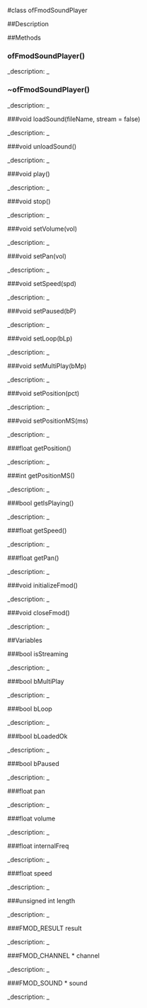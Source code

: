 #class ofFmodSoundPlayer


##Description












##Methods



### ofFmodSoundPlayer()

<!--

_syntax: ofFmodSoundPlayer()_

_name: ofFmodSoundPlayer_

_returns: _

_returns_description: _

_parameters: _

_access: public_

_version_started: 007_

_version_deprecated: _

_summary: _

_constant: False_

_static: no_

_visible: True_

_advanced: False_



-->

_description: _














### ~ofFmodSoundPlayer()

<!--

_syntax: ~ofFmodSoundPlayer()_

_name: ~ofFmodSoundPlayer_

_returns: _

_returns_description: _

_parameters: _

_access: public_

_version_started: 007_

_version_deprecated: _

_summary: _

_constant: False_

_static: no_

_visible: True_

_advanced: False_



-->

_description: _














###void loadSound(fileName, stream = false)

<!--

_syntax: loadSound(fileName, stream = false)_

_name: loadSound_

_returns: void_

_returns_description: _

_parameters: string fileName, bool stream=false_

_access: public_

_version_started: 007_

_version_deprecated: _

_summary: _

_constant: False_

_static: no_

_visible: True_

_advanced: False_



-->

_description: _














###void unloadSound()

<!--

_syntax: unloadSound()_

_name: unloadSound_

_returns: void_

_returns_description: _

_parameters: _

_access: public_

_version_started: 007_

_version_deprecated: _

_summary: _

_constant: False_

_static: no_

_visible: True_

_advanced: False_



-->

_description: _














###void play()

<!--

_syntax: play()_

_name: play_

_returns: void_

_returns_description: _

_parameters: _

_access: public_

_version_started: 007_

_version_deprecated: _

_summary: _

_constant: False_

_static: no_

_visible: True_

_advanced: False_



-->

_description: _














###void stop()

<!--

_syntax: stop()_

_name: stop_

_returns: void_

_returns_description: _

_parameters: _

_access: public_

_version_started: 007_

_version_deprecated: _

_summary: _

_constant: False_

_static: no_

_visible: True_

_advanced: False_



-->

_description: _














###void setVolume(vol)

<!--

_syntax: setVolume(vol)_

_name: setVolume_

_returns: void_

_returns_description: _

_parameters: float vol_

_access: public_

_version_started: 007_

_version_deprecated: _

_summary: _

_constant: False_

_static: no_

_visible: True_

_advanced: False_



-->

_description: _














###void setPan(vol)

<!--

_syntax: setPan(vol)_

_name: setPan_

_returns: void_

_returns_description: _

_parameters: float vol_

_access: public_

_version_started: 007_

_version_deprecated: _

_summary: _

_constant: False_

_static: no_

_visible: True_

_advanced: False_



-->

_description: _














###void setSpeed(spd)

<!--

_syntax: setSpeed(spd)_

_name: setSpeed_

_returns: void_

_returns_description: _

_parameters: float spd_

_access: public_

_version_started: 007_

_version_deprecated: _

_summary: _

_constant: False_

_static: no_

_visible: True_

_advanced: False_



-->

_description: _














###void setPaused(bP)

<!--

_syntax: setPaused(bP)_

_name: setPaused_

_returns: void_

_returns_description: _

_parameters: bool bP_

_access: public_

_version_started: 007_

_version_deprecated: _

_summary: _

_constant: False_

_static: no_

_visible: True_

_advanced: False_



-->

_description: _














###void setLoop(bLp)

<!--

_syntax: setLoop(bLp)_

_name: setLoop_

_returns: void_

_returns_description: _

_parameters: bool bLp_

_access: public_

_version_started: 007_

_version_deprecated: _

_summary: _

_constant: False_

_static: no_

_visible: True_

_advanced: False_



-->

_description: _














###void setMultiPlay(bMp)

<!--

_syntax: setMultiPlay(bMp)_

_name: setMultiPlay_

_returns: void_

_returns_description: _

_parameters: bool bMp_

_access: public_

_version_started: 007_

_version_deprecated: _

_summary: _

_constant: False_

_static: no_

_visible: True_

_advanced: False_



-->

_description: _














###void setPosition(pct)

<!--

_syntax: setPosition(pct)_

_name: setPosition_

_returns: void_

_returns_description: _

_parameters: float pct_

_access: public_

_version_started: 007_

_version_deprecated: _

_summary: _

_constant: False_

_static: no_

_visible: True_

_advanced: False_



-->

_description: _














###void setPositionMS(ms)

<!--

_syntax: setPositionMS(ms)_

_name: setPositionMS_

_returns: void_

_returns_description: _

_parameters: int ms_

_access: public_

_version_started: 007_

_version_deprecated: _

_summary: _

_constant: False_

_static: no_

_visible: True_

_advanced: False_



-->

_description: _














###float getPosition()

<!--

_syntax: getPosition()_

_name: getPosition_

_returns: float_

_returns_description: _

_parameters: _

_access: public_

_version_started: 007_

_version_deprecated: _

_summary: _

_constant: False_

_static: no_

_visible: True_

_advanced: False_



-->

_description: _














###int getPositionMS()

<!--

_syntax: getPositionMS()_

_name: getPositionMS_

_returns: int_

_returns_description: _

_parameters: _

_access: public_

_version_started: 007_

_version_deprecated: _

_summary: _

_constant: False_

_static: no_

_visible: True_

_advanced: False_



-->

_description: _














###bool getIsPlaying()

<!--

_syntax: getIsPlaying()_

_name: getIsPlaying_

_returns: bool_

_returns_description: _

_parameters: _

_access: public_

_version_started: 007_

_version_deprecated: _

_summary: _

_constant: False_

_static: no_

_visible: True_

_advanced: False_



-->

_description: _














###float getSpeed()

<!--

_syntax: getSpeed()_

_name: getSpeed_

_returns: float_

_returns_description: _

_parameters: _

_access: public_

_version_started: 007_

_version_deprecated: _

_summary: _

_constant: False_

_static: no_

_visible: True_

_advanced: False_



-->

_description: _














###float getPan()

<!--

_syntax: getPan()_

_name: getPan_

_returns: float_

_returns_description: _

_parameters: _

_access: public_

_version_started: 007_

_version_deprecated: _

_summary: _

_constant: False_

_static: no_

_visible: True_

_advanced: False_



-->

_description: _














###void initializeFmod()

<!--

_syntax: initializeFmod()_

_name: initializeFmod_

_returns: void_

_returns_description: _

_parameters: _

_access: public_

_version_started: 007_

_version_deprecated: _

_summary: _

_constant: False_

_static: yes_

_visible: True_

_advanced: False_



-->

_description: _














###void closeFmod()

<!--

_syntax: closeFmod()_

_name: closeFmod_

_returns: void_

_returns_description: _

_parameters: _

_access: public_

_version_started: 007_

_version_deprecated: _

_summary: _

_constant: False_

_static: yes_

_visible: True_

_advanced: False_



-->

_description: _














##Variables



###bool isStreaming

<!--

_name: isStreaming_

_type: bool_

_access: public_

_version_started: 007_

_version_deprecated: _

_summary: _

_visible: True_

_constant: True_

_advanced: False_



-->

_description: _














###bool bMultiPlay

<!--

_name: bMultiPlay_

_type: bool_

_access: public_

_version_started: 007_

_version_deprecated: _

_summary: _

_visible: True_

_constant: True_

_advanced: False_



-->

_description: _














###bool bLoop

<!--

_name: bLoop_

_type: bool_

_access: public_

_version_started: 007_

_version_deprecated: _

_summary: _

_visible: True_

_constant: True_

_advanced: False_



-->

_description: _














###bool bLoadedOk

<!--

_name: bLoadedOk_

_type: bool_

_access: public_

_version_started: 007_

_version_deprecated: _

_summary: _

_visible: True_

_constant: True_

_advanced: False_



-->

_description: _














###bool bPaused

<!--

_name: bPaused_

_type: bool_

_access: public_

_version_started: 007_

_version_deprecated: _

_summary: _

_visible: True_

_constant: True_

_advanced: False_



-->

_description: _














###float pan

<!--

_name: pan_

_type: float_

_access: public_

_version_started: 007_

_version_deprecated: _

_summary: _

_visible: True_

_constant: True_

_advanced: False_



-->

_description: _














###float volume

<!--

_name: volume_

_type: float_

_access: public_

_version_started: 007_

_version_deprecated: _

_summary: _

_visible: True_

_constant: True_

_advanced: False_



-->

_description: _














###float internalFreq

<!--

_name: internalFreq_

_type: float_

_access: public_

_version_started: 007_

_version_deprecated: _

_summary: _

_visible: True_

_constant: True_

_advanced: False_



-->

_description: _














###float speed

<!--

_name: speed_

_type: float_

_access: public_

_version_started: 007_

_version_deprecated: _

_summary: _

_visible: True_

_constant: True_

_advanced: False_



-->

_description: _














###unsigned int length

<!--

_name: length_

_type: unsigned int_

_access: public_

_version_started: 007_

_version_deprecated: _

_summary: _

_visible: True_

_constant: True_

_advanced: False_



-->

_description: _














###FMOD_RESULT result

<!--

_name: result_

_type: FMOD_RESULT_

_access: public_

_version_started: 007_

_version_deprecated: _

_summary: _

_visible: True_

_constant: True_

_advanced: False_



-->

_description: _














###FMOD_CHANNEL * channel

<!--

_name: channel_

_type: FMOD_CHANNEL *_

_access: public_

_version_started: 007_

_version_deprecated: _

_summary: _

_visible: True_

_constant: True_

_advanced: False_



-->

_description: _














###FMOD_SOUND * sound

<!--

_name: sound_

_type: FMOD_SOUND *_

_access: public_

_version_started: 007_

_version_deprecated: _

_summary: _

_visible: True_

_constant: True_

_advanced: False_



-->

_description: _














